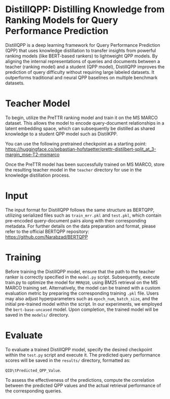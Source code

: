 # DistillQPP: Distilling Knowledge from Ranking Models for Query Performance Prediction
DistillQPP is a deep learning framework for Query Performance Prediction (QPP) that uses knowledge distillation to transfer insights from powerful ranking models (like BERT-based rankers) to lightweight QPP models. By aligning the internal representations of queries and documents between a teacher (ranking model) and a student (QPP model), DistillQPP improves the prediction of query difficulty without requiring large labeled datasets. It outperforms traditional and neural QPP baselines on multiple benchmark datasets.
# Teacher Model
To begin, utilize the PreTTR ranking model and train it on the MS MARCO dataset. This allows the model to encode query-document relationships in a latent embedding space, which can subsequently be distilled as shared knowledge to a student QPP model such as DistilKPP.

You can use the following pretrained checkpoint as a starting point:
https://huggingface.co/sebastian-hofstaetter/prettr-distilbert-split_at_3-margin_mse-T2-msmarco

Once the PreTTR model has been successfully trained on MS MARCO, store the resulting teacher model in the ```teacher``` directory for use in the knowledge distillation process.

# Input
The input format for DistillQPP follows the same structure as BERTQPP, utilizing serialized files such as ```train_mrr.pkl``` and ```test.pkl```, which contain pre-encoded query-document pairs along with their corresponding metadata. For further details on the data preparation and format, please refer to the official BERTQPP repository:
https://github.com/Narabzad/BERTQPP

# Training

Before training the DistillQPP model, ensure that the path to the teacher ranker is correctly specified in the ```model.py``` script. Subsequently, execute train.py to optimize the model for ```MRR@10```, using BM25 retrieval on the MS MARCO training set. Alternatively, the model can be trained with a custom evaluation metric by preparing the corresponding training ```.pkl``` file. Users may also adjust hyperparameters such as ```epoch_num```, ```batch_size```, and the initial pre-trained model within the script. In our experiments, we employed the ```bert-base-uncased``` model. Upon completion, the trained model will be saved in the ```models/``` directory.
# Evaluate
To evaluate a trained DistillQPP model, specify the desired checkpoint within the ```test.py``` script and execute it. The predicted query performance scores will be saved in the ```results/``` directory, formatted as: 

```QID\tPredicted_QPP_Value```. 

To assess the effectiveness of the predictions, compute the correlation between the predicted QPP values and the actual retrieval performance of the corresponding queries.
